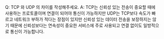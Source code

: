 Q: TCP 와 UDP 의 차이를 작성해주세요.
A: TCP는 신뢰성 있는 전송이 중요할 때에 사용하는 프로토콜이며 연결이 되어야 통신이 가능하지만 UDP는 TCP보다 속도가 빠르고 네트워크 부하가 적다는 장점이 있지만 신뢰성 있는 데이터 전송을 보장하지는 않기 때문에 신뢰성보다는 연속성이 중요한 서비스에 주로 사용되고 연결 없이도 일방적으로 통신이 가능합니다.